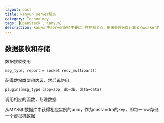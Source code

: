 ```yaml
---
layout: post
title: kanyun server服务
category: Technology
tags: [OpenStack , Kanyun]
description: kanyun中server服务主要运行在控制节点，用来处理来自计算节点worker的数据
---
```


## 数据接收和存储

数据接收使用

    msg_type, report = socket.recv_multipart()

获得数据类型和内容，然后再使用

    plugins[msg_type](app=app, db=db, data=data)

调用相应的函数，处理数据

从MYSQL数据库中获得相应实例的uuid，作为cassandra的key，即每一row存储一个虚拟机数据
